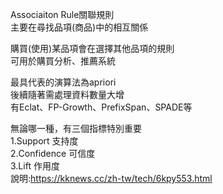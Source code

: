 Associaiton Rule關聯規則  
主要在尋找品項(商品)中的相互關係  
  
購買(使用)某品項會在選擇其他品項的規則  
可用於購買分析、推薦系統  
  
最具代表的演算法為apriori  
後續隨著需處理資料數量大增  
有Eclat、FP-Growth、PrefixSpan、SPADE等  
  
無論哪一種，有三個指標特別重要  
1.Support 支持度  
2.Confidence 可信度  
3.Lift 作用度  
說明:https://kknews.cc/zh-tw/tech/6kpy553.html  
